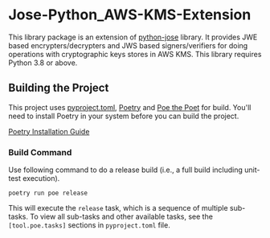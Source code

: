 # Jose-Python_AWS-KMS-Extension

This library package is an extension of [python-jose](https://pypi.org/project/python-jose/) library. It provides JWE based encrypters/decrypters and JWS based signers/verifiers 
for doing operations with cryptographic keys stores in AWS KMS. This library requires Python 3.8 or above.

## Building the Project
This project uses [pyproject.toml](https://pip.pypa.io/en/stable/reference/build-system/pyproject-toml/), 
[Poetry](https://python-poetry.org/) and [Poe the Poet](https://poethepoet.natn.io/) for build. 
You'll need to install Poetry in your system before you can build the project.   

[Poetry Installation Guide](https://python-poetry.org/docs/#installing-with-the-official-installer) 

### Build Command
Use following command to do a 
release build (i.e., a full build including unit-test execution).
```commandline
poetry run poe release
```
This will execute the `release` task, which is a sequence of multiple sub-tasks. To view all sub-tasks and other 
available tasks, see the `[tool.poe.tasks]` sections in `pyproject.toml` file.
